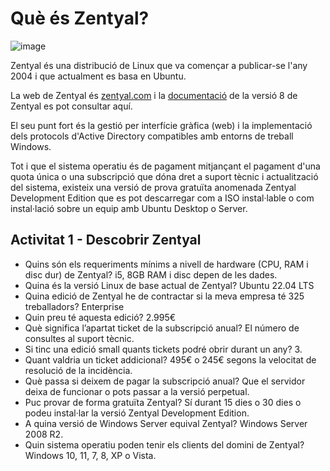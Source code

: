 # Què és Zentyal?

![image](https://github.com/user-attachments/assets/c0f8edac-f4d5-4355-870d-37e0b4334d24)

Zentyal és una distribució de Linux que va començar a publicar-se l'any 2004 i que actualment es basa en Ubuntu.

La web de Zentyal és [zentyal.com](https://www.zentyal.com/) i la [documentació](https://doc.zentyal.org/en/) de la versió 8 de Zentyal es pot consultar aquí.

El seu punt fort és la gestió per interfície gràfica (web) i la implementació dels protocols d'Active Directory compatibles amb entorns de treball Windows.

Tot i que el sistema operatiu és de pagament mitjançant el pagament d'una quota única o una subscripció que dóna dret a suport tècnic i actualització del sistema, existeix una versió de prova gratuïta anomenada Zentyal Development Edition que es pot descarregar com a ISO instal·lable o com instal·lació sobre un equip amb Ubuntu Desktop o Server.

## Activitat 1 - Descobrir Zentyal

- Quins són els requeriments mínims a nivell de hardware (CPU, RAM i disc dur) de Zentyal? i5, 8GB RAM i disc depen de les dades.
- Quina és la versió Linux de base actual de Zentyal? Ubuntu 22.04 LTS
- Quina edició de Zentyal he de contractar si la meva empresa té 325 treballadors? Enterprise
- Quin preu té aquesta edició? 2.995€
- Què significa l’apartat ticket de la subscripció anual? El número de consultes al suport tècnic.
- Si tinc una edició small quants tickets podré obrir durant un any? 3.
- Quant valdria un ticket addicional? 495€ o 245€ segons la velocitat de resolució de la incidència.
- Què passa si deixem de pagar la subscripció anual? Que el servidor deixa de funcionar o pots passar a la versió perpetual.
- Puc provar de forma gratuïta Zentyal? Sí durant 15 dies o 30 dies o podeu instal·lar la versió Zentyal Development Edition.
- A quina versió de Windows Server equival Zentyal? Windows Server 2008 R2.
- Quin sistema operatiu poden tenir els clients del domini de Zentyal? Windows 10, 11, 7, 8, XP o Vista.


